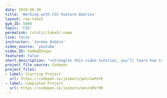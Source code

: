 ```yaml
---
date: 2019-08-30
title: 'Working with CSS Feature Queries'
layout: raw-take5
gym_ID: 5004
topic: 'CSS'
permalink: /static/take5/:name
live: false
instructor: 'Jeremy Osborn'
video_source: 'youtube'
video_ID: VaHkQQ5xgac
featured: false
short_description: "<strong>In this video tutorial, you’ll learn how to lorem your ipsum with CSS.</strong> Lorem ipsum dolor sit amet, consetetur sadipscing elitr, sed diam nonumy eirmod tempor invidunt ut labore et dolore magna aliquyam erat, sed diam voluptua."
project_file_source: Codepen
project_files:
- label: Starting Project
  url: https://codepen.io/josborn/pen/vwPoYE
- label: Completed Project
  url: https://codepen.io/josborn/pen/oRVrOR
---
```

